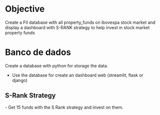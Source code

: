 # Objective

Create a FII database with all property_funds on ibovespa stock market and display a dashboard with S-RANK strategy to help invest in stock market property funds

# Banco de dados
Create a database with python for storage the data.
- Use the database for create an dashboard web (streamlit, flask or django)
<h2> S-Rank Strategy </h2>
- Get 15 funds with the S Rank strategy and invest on them.


